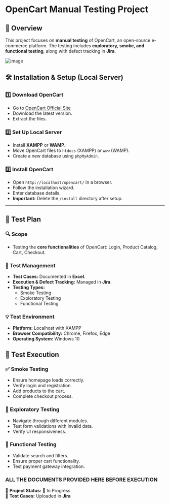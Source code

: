 # OpenCart Manual Testing Project

## 📌 Overview
This project focuses on **manual testing** of OpenCart, an open-source e-commerce platform. The testing includes **exploratory, smoke, and functional testing**, along with defect tracking in **Jira**.

![image](https://github.com/user-attachments/assets/97c57bd6-38c5-40da-a6bb-92a3f7fe78c3)


## 🛠️ Installation & Setup (Local Server)

### **1️⃣ Download OpenCart**
- Go to [OpenCart Official Site](https://www.opencart.com/)
- Download the latest version.
- Extract the files.

### **2️⃣ Set Up Local Server**
- Install **XAMPP** or **WAMP**.
- Move OpenCart files to `htdocs` (XAMPP) or `www` (WAMP).
- Create a new database using `phpMyAdmin`.

### **3️⃣ Install OpenCart**
- Open `http://localhost/opencart/` in a browser.
- Follow the installation wizard.
- Enter database details.
- **Important:** Delete the `/install` directory after setup.

---

## 🔹 Test Plan

### **🔍 Scope**
- Testing the **core functionalities** of OpenCart: Login, Product Catalog, Cart, Checkout.

### **📝 Test Management**
- **Test Cases:** Documented in **Excel**.
- **Execution & Defect Tracking:** Managed in **Jira**.
- **Testing Types:**
  - Smoke Testing
  - Exploratory Testing
  - Functional Testing

### **💡 Test Environment**
- **Platform:** Localhost with XAMPP
- **Browser Compatibility:** Chrome, Firefox, Edge
- **Operating System:** Windows 10

## 🏁 Test Execution

### **✅ Smoke Testing**
- Ensure homepage loads correctly.
- Verify login and registration.
- Add products to the cart.
- Complete checkout process.

### **🔎 Exploratory Testing**
- Navigate through different modules.
- Test form validations with invalid data.
- Verify UI responsiveness.

### **📌 Functional Testing**
- Validate search and filters.
- Ensure proper cart functionality.
- Test payment gateway integration.

### **ALL THE DOCUMENTS PROVIDED HERE BEFORE EXECUTION**


📢 **Project Status:** 🚀 In Progress  
📂 **Test Cases:** Uploaded in **Jira**


